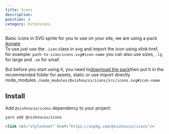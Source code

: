 ```yaml
---
title: Icons
description: 
position: 4
category: Extensions
---
```


Basic icons in SVG sprite for you to use on your site, we are using a pack <a href="https://www.ikonate.com/" title="Icons" target="_blank">ikonate</a><br />To use just use the <code>.icon</code> class in svg and import the icon using xlink:href, for example: <code>path-to-icon/icons.svg#icon-name</code> you can also use sizes, <code>.lg</code> for large and <code>.sm</code> for small</p>

<p>But before you start using it, you need to<a href="https://github.com/vishnucss/vishnu/blob/master/packages/vishnucss-icons/src/icons.svg" download>download the pack</a>then put it in the recommended folder for assets, static or use import directly node_modules<code>./node_modules/@vishnucss/icons/src/icons.svg#icon-name</code></p>

## Install

Add `@vishnucss/icons` dependency to your project:

<code-group>
  <code-block label="YARN" active>

  ```bash
  yarn add @vishnucss/icons
  ```

  </code-block>
  <code-block label="CDN">

  ```html
<link rel="stylesheet" href="https://unpkg.com/@vishnucss/icons"/>
  ```

  </code-block>
</code-group>
